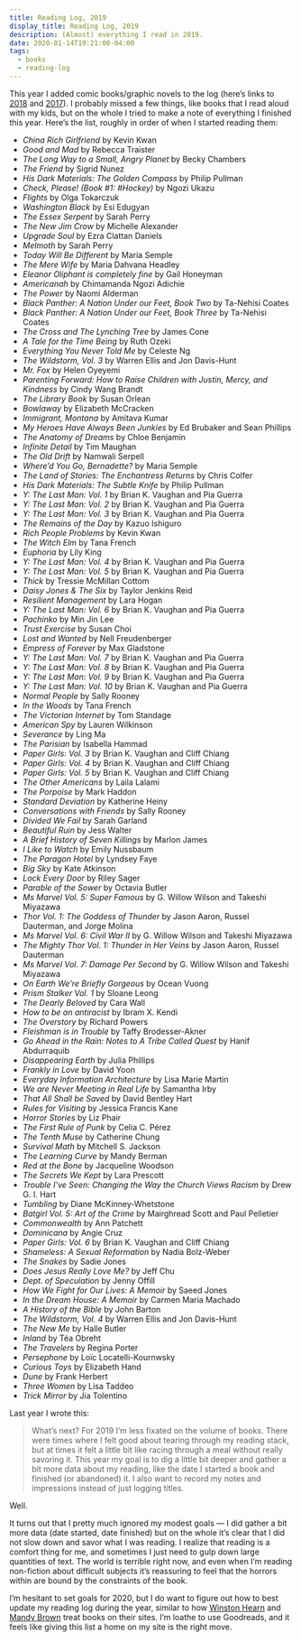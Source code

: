 ```yaml
---
title: Reading Log, 2019
display_title: Reading Log, 2019
description: (Almost) everything I read in 2019.
date: 2020-01-14T19:21:00-04:00
tags:
  - books
  - reading-log
---
```



This year I added comic books/graphic novels to the log (here’s links to [2018](http://dirtystylus.com/2019/01/02/reading-log-2018/) and [2017](http://dirtystylus.com/2017/12/31/reading-log-2017/)). I probably missed a few things, like books that I read aloud with my kids, but on the whole I tried to make a note of everything I finished this year. Here’s the list, roughly in order of when I started reading them:

* *China Rich Girlfriend* by Kevin Kwan
* *Good and Mad* by Rebecca Traister
* *The Long Way to a Small, Angry Planet* by Becky Chambers
* *The Friend* by Sigrid Nunez
* *His Dark Materials: The Golden Compass* by Philip Pullman
* *Check, Please! (Book #1: #Hockey)* by Ngozi Ukazu
* *Flights* by Olga Tokarczuk
* *Washington Black* by Esi Edugyan
* *The Essex Serpent* by Sarah Perry
* *The New Jim Crow* by Michelle Alexander
* *Upgrade Soul* by Ezra Clattan Daniels
* *Melmoth* by Sarah Perry
* *Today Will Be Different* by Maria Semple
* *The Mere Wife* by Maria Dahvana Headley
* *Eleanor Oliphant is completely fine* by Gail Honeyman
* *Americanah* by Chimamanda Ngozi Adichie
* *The Power* by Naomi Alderman
* *Black Panther: A Nation Under our Feet, Book Two* by Ta-Nehisi Coates
* *Black Panther: A Nation Under our Feet, Book Three* by Ta-Nehisi Coates
* *The Cross and The Lynching Tree* by James Cone
* *A Tale for the Time Being* by Ruth Ozeki
* *Everything You Never Told Me* by Celeste Ng
* *The Wildstorm, Vol. 3* by Warren Ellis and Jon Davis-Hunt
* *Mr. Fox* by Helen Oyeyemi
* *Parenting Forward: How to Raise Children with Justin, Mercy, and Kindness* by Cindy Wang Brandt
* *The Library Book* by Susan Orlean
* *Bowlaway* by Elizabeth McCracken
* *Immigrant, Montana* by Amitava Kumar
* *My Heroes Have Always Been Junkies* by Ed Brubaker and Sean Phillips
* *The Anatomy of Dreams* by Chloe Benjamin
* *Infinite Detail* by Tim Maughan
* *The Old Drift* by Namwali Serpell
* *Where’d You Go, Bernadette?* by Maria Semple
* *The Land of Stories: The Enchantress Returns* by Chris Colfer
* *His Dark Materials: The Subtle Knife* by Philip Pullman
* *Y: The Last Man: Vol. 1* by Brian K. Vaughan and Pia Guerra
* *Y: The Last Man: Vol. 2* by Brian K. Vaughan and Pia Guerra
* *Y: The Last Man: Vol. 3* by Brian K. Vaughan and Pia Guerra
* *The Remains of the Day* by Kazuo Ishiguro
* *Rich People Problems* by Kevin Kwan
* *The Witch Elm* by Tana French
* *Euphoria* by Lily King
* *Y: The Last Man: Vol. 4* by Brian K. Vaughan and Pia Guerra
* *Y: The Last Man: Vol. 5* by Brian K. Vaughan and Pia Guerra
* *Thick* by Tressie McMillan Cottom
* *Daisy Jones & The Six* by Taylor Jenkins Reid
* *Resilient Management* by Lara Hogan
* *Y: The Last Man: Vol. 6* by Brian K. Vaughan and Pia Guerra
* *Pachinko* by Min Jin Lee
* *Trust Exercise* by Susan Choi
* *Lost and Wanted* by Nell Freudenberger
* *Empress of Forever* by Max Gladstone
* *Y: The Last Man: Vol. 7* by Brian K. Vaughan and Pia Guerra
* *Y: The Last Man: Vol. 8* by Brian K. Vaughan and Pia Guerra
* *Y: The Last Man: Vol. 9* by Brian K. Vaughan and Pia Guerra
* *Y: The Last Man: Vol. 10* by Brian K. Vaughan and Pia Guerra
* *Normal People* by Sally Rooney
* *In the Woods* by Tana French
* *The Victorian Internet* by Tom Standage
* *American Spy* by Lauren Wilkinson
* *Severance* by Ling Ma
* *The Parisian* by Isabella Hammad
* *Paper Girls: Vol. 3* by Brian K. Vaughan and Cliff Chiang
* *Paper Girls: Vol. 4* by Brian K. Vaughan and Cliff Chiang
* *Paper Girls: Vol. 5* by Brian K. Vaughan and Cliff Chiang
* *The Other Americans* by Laila Lalami
* *The Porpoise* by Mark Haddon
* *Standard Deviation* by Katherine Heiny
* *Conversations with Friends* by Sally Rooney
* *Divided We Fail* by Sarah Garland
* *Beautiful Ruin* by Jess Walter
* *A Brief History of Seven Killings* by Marlon James
* *I Like to Watch* by Emily Nussbaum
* *The Paragon Hotel* by Lyndsey Faye
* *Big Sky* by Kate Atkinson
* *Lock Every Door* by Riley Sager
* *Parable of the Sower* by Octavia Butler
* *Ms Marvel Vol. 5: Super Famous* by G. Willow Wilson and Takeshi Miyazawa
* *Thor Vol. 1: The Goddess of Thunder* by Jason Aaron, Russel Dauterman, and Jorge Molina
* *Ms Marvel Vol. 6: Civil War II* by G. Willow Wilson and Takeshi Miyazawa
* *The Mighty Thor Vol. 1: Thunder in Her Veins* by Jason Aaron, Russel Dauterman
* *Ms Marvel Vol. 7: Damage Per Second* by G. Willow Wilson and Takeshi Miyazawa
* *On Earth We’re Briefly Gorgeous* by Ocean Vuong
* *Prism Stalker Vol. 1* by Sloane Leong
* *The Dearly Beloved* by Cara Wall
* *How to be an antiracist* by Ibram X. Kendi
* *The Overstory* by Richard Powers
* *Fleishman is in Trouble* by Taffy Brodesser-Akner
* *Go Ahead in the Rain: Notes to A Tribe Called Quest* by Hanif Abdurraquib
* *Disappearing Earth* by Julia Phillips
* *Frankly in Love* by David Yoon
* *Everyday Information Architecture* by Lisa Marie Martin
* *We are Never Meeting in Real Life* by Samantha Irby
* *That All Shall be Saved* by David Bentley Hart
* *Rules for Visiting* by Jessica Francis Kane
* *Horror Stories* by Liz Phair
* *The First Rule of Punk* by Celia C. Pérez
* *The Tenth Muse* by Catherine Chung
* *Survival Math* by Mitchell S. Jackson
* *The Learning Curve* by Mandy Berman
* *Red at the Bone* by Jacqueline Woodson
* *The Secrets We Kept* by Lara Prescott
* *Trouble I've Seen: Changing the Way the Church Views Racism* by Drew G. I. Hart
* *Tumbling* by Diane McKinney-Whetstone
* *Batgirl Vol. 5: Art of the Crime* by Mairghread Scott and Paul Pelletier
* *Commonwealth* by Ann Patchett
* *Dominicana* by Angie Cruz
* *Paper Girls: Vol. 6* by Brian K. Vaughan and Cliff Chiang
* *Shameless: A Sexual Reformation* by Nadia Bolz-Weber
* *The Snakes* by Sadie Jones
* *Does Jesus Really Love Me?* by Jeff Chu
* *Dept. of Speculation* by Jenny Offill
* *How We Fight for Our Lives: A Memoir* by Saeed Jones
* *In the Dream House: A Memoir* by Carmen Maria Machado
* *A History of the Bible* by John Barton
* *The Wildstorm, Vol. 4* by Warren Ellis and Jon Davis-Hunt
* *The New Me* by Halle Butler
* *Inland* by Téa Obreht
* *The Travelers* by Regina Porter
* *Persephone* by Loïc Locatelli-Kournwsky
* *Curious Toys* by Elizabeth Hand
* *Dune* by Frank Herbert
* *Three Women* by Lisa Taddeo
* *Trick Mirror* by Jia Tolentino

Last year I wrote this: 

> What’s next? For 2019 I’m less fixated on the volume of books. There were times where I felt good about tearing through my reading stack, but at times it felt a little bit like racing through a meal without really savoring it. This year my goal is to dig a little bit deeper and gather a bit more data about my reading, like the date I started a book and finished (or abandoned) it. I also want to record my notes and impressions instead of just logging titles.

Well. 

It turns out that I pretty much ignored my modest goals — I did gather a bit more data (date started, date finished) but on the whole it’s clear that I did not slow down and savor what I was reading. I realize that reading is a comfort thing for me, and sometimes I just need to gulp down large quantities of text. The world is terrible right now, and even when I’m reading non-fiction about difficult subjects it’s reassuring to feel that the horrors within are bound by the constraints of the book.

I’m hesitant to set goals for 2020, but I do want to figure out how to best update my reading log during the year, similar to how [Winston Hearn](https://www.winstonhearn.com/read/) and [Mandy Brown](https://aworkinglibrary.com/reading/) treat books on their sites. I’m loathe to use Goodreads, and it feels like giving this list a home on my site is the right move.